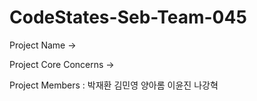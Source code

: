 # CodeStates-Seb-Team-045

Project Name
-> 

Project Core Concerns
-> 


Project Members
: 박재환 김민영 양아롬 이윤진 나강혁

